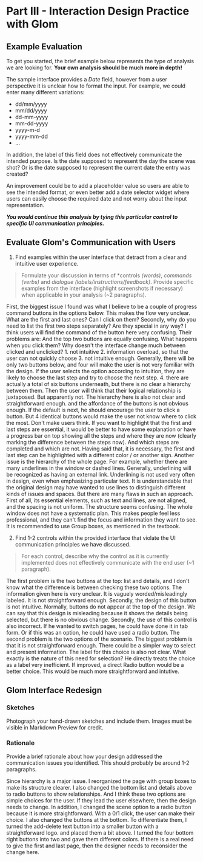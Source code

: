 # Part III - Interaction Design Practice with Glom

## Example Evaluation

To get you started, the brief example below represents the type of analysis we are looking for. **Your own analysis should be much more in depth!**

The sample interface provides a _Date_ field, however from a user perspective it is unclear how to format the input. For example, we could enter many different variations:

- dd/mm/yyyy
- mm/dd/yyyy
- dd-mm-yyyy
- mm-dd-yyyy
- yyyy-m-d
- yyyy-mm-dd
- ...

In addition, the label of this field does not effectively communicate the intended purpose. Is the date supposed to represent the day the scene was shot? Or is the date supposed to represent the current date the entry was created?

An improvement could be to add a placeholder value so users are able to see the intended format, or even better add a date selector widget where users can easily choose the required date and not worry about the input representation.

**_You would continue this analysis by tying this particular control to specific UI communication principles._**

## Evaluate Glom's Communication with Users

1. Find examples within the user interface that detract from a clear and intuitive user experience.

> Formulate your discussion in terms of *controls *(words)*, *commands (verbs)* and *dialogue (labels/instructions/feedback)*.
> Provide specific examples from the interface (highlight screenshots if necessary) when applicable in your analysis (~2 paragraphs).

First, the biggest issue I found was what I believe to be a couple of progress command buttons in the options below. This makes the flow very unclear. What are the first and last ones? Can I click on them? Secondly, why do you need to list the first two steps separately? Are they special in any way? I think users will find the command of the button here very confusing. Their problems are: And the top two buttons are equally confusing. What happens when you click them? Why doesn't the interface change much between clicked and unclicked? 1. not intuitive 2. information overload, so that the user can not quickly choose 3. not intuitive enough. Generally, there will be only two buttons below, and four will make the user is not very familiar with the design. If the user selects the option according to intuition, they are likely to choose the last step and try to choose the next step. 4. there are actually a total of six buttons underneath, but there is no clear a hierarchy between them. Then the user will think that their logical relationship is juxtaposed. But apparently not. The hierarchy here is also not clear and straightforward enough.  and the affordance of the buttons is not obvious enough. If the default is next, he should encourage the user to click a button. But 4 identical buttons would make the user not know where to click the most. Don't make users think. If you want to highlight that the first and last steps are essential, it would be better to have some explanation or have a progress bar on top showing all the steps and where they are now (clearly marking the difference between the steps now). And which steps are completed and which are not. Having said that, it is necessary, the first and last step can be highlighted with a different color / or another sign.
Another issue is the hierarchy of the whole page. For example, whether there are many underlines in the window or dashed lines. Generally, underlining will be recognized as having an external link. Underlining is not used very often in design, even when emphasizing particular text. It is understandable that the original design may have wanted to use lines to distinguish different kinds of issues and spaces. But there are many flaws in such an approach. First of all, its essential elements, such as text and lines, are not aligned, and the spacing is not uniform. The structure seems confusing. The whole window does not have a systematic plan. This makes people feel less professional, and they can't find the focus and information they want to see. It is recommended to use Group boxes, as mentioned in the textbook.



2. Find 1-2 controls within the provided interface that violate the UI communication principles we have discussed.

> For each control, describe why the control as it is currently implemented does not effectively communicate with the end user (~1 paragraph).

The first problem is the two buttons at the top: list and details, and I don't know what the difference is between checking these two options. The information given here is very unclear. It is vaguely worded/misleadingly labeled. It is not straightforward enough. Secondly, the design of this button is not intuitive. Normally, buttons do not appear at the top of the design. We can say that this design is misleading because it shows the details being selected, but there is no obvious change. Secondly, the use of this control is also incorrect. If he wanted to switch pages, he could have done it in tab form. Or if this was an option, he could have used a radio button.
The second problem is the two options of the scenario. The biggest problem is that it is not straightforward enough. There could be a simpler way to select and present information. The label for this choice is also not clear. What exactly is the nature of this need for selection? He directly treats the choice as a label very inefficient. If improved, a direct Radio button would be a better choice. This would be much more straightforward and intutive.


## Glom Interface Redesign

### Sketches

Photograph your hand-drawn sketches and include them. Images must be visible in Markdown Preview for credit.



### Rationale

Provide a brief rationale about how your design addressed the communication issues you identified. This should probably be around 1-2 paragraphs.

Since hierarchy is a major issue. I reorganized the page with group boxes to make its structure clearer. I also changed the bottom list and details above to radio buttons to show relationships. And I think these two options are simple choices for the user. If they lead the user elsewhere, then the design needs to change. In addition, I changed the scene option to a radio button because it is more straightforward. With a 0/1 click, the user can make their choice. I also changed the buttons at the bottom. To differentiate them, I turned the add-delete text button into a smaller button with a straightforward logo. and placed them a bit above. I turned the four bottom right buttons into two and gave them different colors. If there is a real need to give the first and last page, then the designer needs to reconsider the change here.